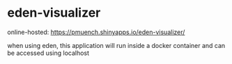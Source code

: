 # eden-visualizer

online-hosted: https://pmuench.shinyapps.io/eden-visualizer/

when using eden, this application will run inside a docker container and can be accessed using localhost
